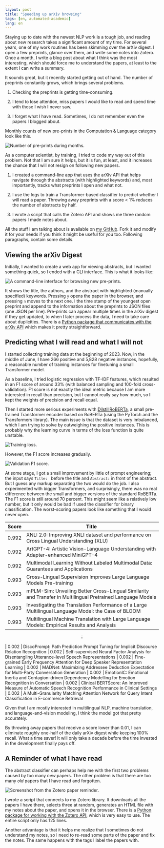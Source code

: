 ```yaml
---
layout: post
title: "Speeding up arXiv browsing"
tags: [en, automated-academic]
lang: en
---
```


Staying up to date with the newest NLP work is a tough job, and reading about
new research takes a significant amount of my time. For several years, one of
my work routines has been skimming over the arXiv digest. I open a few
preprints, glance over them, and write some notes into Zotero. Once a month, I
write a blog post about what I think was the most interesting, which should
force me to understand the papers, at least to the extent I can write a
summary.

It sounds great, but it recently started getting out of hand. The number of
preprints constantly grows, which brings several problems.

1. Checking the preprints is getting time-consuming.

2. I tend to lose attention, miss papers I would like to read and spend time
   with those I wish I never saw.

3. I forget what I have read. Sometimes, I do not remember even the papers I
   blogged about.

Monthly counts of new pre-prints in the Computation & Language category look
like this.

![Number of pre-prints during months.](/assets/arxiv/number_of_preprints.svg)

As a computer scientist, by training, I tried to code my way out of this
problem. Not that I am sure it helps, but it is fun, at least, and it increases
the chance that I will not resign on following new papers.

1. I created a command-line app that uses the arXiv API that helps navigate
   through the abstracts (with highlighted keywords) and, most importantly,
   tracks what preprints I open and what not.

2. I use the logs to train a Transformer-based classifier to predict whether I
   will read a paper. Throwing away preprints with a score < 1% reduces the
   number of abstracts by half.

3. I wrote a script that calls the Zotero API and shows me three random
   papers I made notes about.

All the stuff I am talking about is available on [my
GitHub](https://github.com/jlibovicky/arxiv-digest-explorer). Fork it and
modify it for your needs if you think it might be useful for you too. Following
paragraphs, contain some details.

## Viewing the arXiv Digest

Initially, I wanted to create a web app for viewing abstracts, but I wanted
something quick, so I ended with a CLI interface. This is what it looks like:

![A command-line interface for browsing new pre-prints.](/assets/arxiv/cli.png)

It shows the title, the authors, and the abstract with highlighted (manually
specified) keywords. Pressing `y` opens the paper in the browser, and pressing
`n` moves to the next one. I the time stamp of the youngest open preprint and
append to the information about the preprints to JSON files (one JSON per
line). Pre-prints can appear multiple times in the arXiv digest if they get
updated, to when I later process the data, I need to take care about
duplicities. There is a [Python package that communicates with the arXiv
API](https://pypi.org/project/arxiv) which makes it pretty straightforward.


## Predicting what I will read and what I will not

I started collecting training data at the beginning of 2023. Now, in the middle
of June, I have 266 positive and 5,828 negative instances, hopefully, a
reasonable number of training instances for finetuning a small Transformer
model.

As a baseline, I tried logistic regression with TF-IDF features, which resulted
in an F1 score of around 33% (with balanced sampling and 100-fold
cross-validation). F1 score is not exactly the ideal metric because I am more
interested in recall than precision, but I cannot really say how much, so I
kept the weights of precision and recall equal.

Then I started more serious experiments with
[DilstillRoBERTa](https://huggingface.co/distilroberta-base), a small
pre-trained Transformer encoder based on RoBERTa (using the PyTorch and the
Transformers library). The main issue is that the dataset is very imbalanced,
which I am trying to solve by outweighing the positive instances. This is
probably why the learning curve in terms of the loss function is quite
unstable.

![Training loss.](/assets/arxiv/tb_loss.png)

However, the F1 score increases gradually.

![Validation F1 score.](/assets/arxiv/tb_f1.png)

At some stage, I got a small improvement by little of prompt engineering; the
input says `Title: ` before the title and `Abstract:` in front of the abstract.
But I guess any markup separating the two would do the job. I also experimented
with bigger Transformers, and surprisingly, there was no real difference
between the small and bigger versions of the standard RoBERTa. The F1 score is
still around 70 percent. This might seem like a relatively low number, but it
only would be bad if used the classifier for binary classification. The
worst-scoring papers look like something that I would never open.


| Score | Title
|-------|-----------------
| 0.992 | XNLI 2.0: Improving XNLI dataset and performance on Cross Lingual Understanding (XLU)
| 0.992 | ArtGPT-4: Artistic Vision-Language Understanding with Adapter-enhanced MiniGPT-4
| 0.992 | Multimodal Learning Without Labeled Multimodal Data: Guarantees and Applications
| 0.993 | Cross-Lingual Supervision Improves Large Language Models Pre-training
| 0.993 | mPLM-Sim: Unveiling Better Cross-Lingual Similarity and Transfer in Multilingual Pretrained Language Models
| 0.993 | Investigating the Translation Performance of a Large Multilingual Language Model: the Case of BLOOM
| 0.993 | Multilingual Machine Translation with Large Language Models: Empirical Results and Analysis

<center>⋮</center>

| 0.002 | DiscoPrompt: Path Prediction Prompt Tuning for Implicit Discourse Relation Recognition
| 0.002 | Self-supervised Neural Factor Analysis for Disentangling Utterance-level Speech Representations
| 0.002 | Fine-grained Early Frequency Attention for Deep Speaker Representation Learning
| 0.002 | MADNet: Maximizing Addressee Deduction Expectation for Multi-Party Conversation Generation
| 0.002 | EmotionIC: Emotional Inertia and Contagion-driven Dependency Modelling for Emotion Recognition in Conversation
| 0.002 | Clinical BERTScore: An Improved Measure of Automatic Speech Recognition Performance in Clinical Settings
| 0.002 | A Multi-Granularity Matching Attention Network for Query Intent Classification in E-commerce Retrieval

Given that I am mostly interested in multilingual NLP, machine translation, and
language-and-vision modeling, I think the model got that pretty accurately.

By throwing away papers that receive a score lower than 0.01, I can eliminate
roughly one-half of the daily arXiv digest while keeping 100% recall. What a
time saver! It will only take a decade before the time invested in the
development finally pays off.

## A Reminder of what I have read

The abstract classifier can perhaps help me with the first two problems caused
by too many _new_ papers. The other problem is that there are too many _old_
papers that I have read and forgotten.

![Screenshot from the Zotero paper reminder.](/assets/arxiv/zotero.png)

I wrote a script that connects to my Zotero library. It downloads all the
papers I have there, selects three at random, generates an HTML file with my
notes about the paper, and opens it in the browser. There is a [Python package
for working with the Zotero API](https://pypi.org/project/pyzotero), which is
very easy to use. The entire script only has 125 lines.

Another advantage is that it helps me realize that I sometimes do not
understand my notes, so I need to re-read some parts of the paper and fix the
notes. The same happens with the tags I label the papers with.
